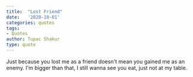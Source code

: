```yaml
---
title:  "Lost Friend"
date:   '2020-10-01'
categories: quotes
tags:
- Quotes
author: Tupac Shakur
type: quote
---
```


Just because you lost me as a friend doesn't mean you gained me as an enemy. I'm bigger than that, I still wanna see you eat, just not at my table.
